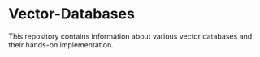 # Vector-Databases
This repository contains information about various vector databases and their hands-on implementation.
